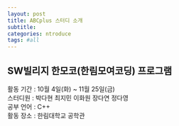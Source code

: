```yaml
---
layout: post
title: ABCplus 스터디 소개
subtitle:
categories: ntroduce
tags: #all
---
```

## SW빌리지 한모코(한림모여코딩) 프로그램
활동 기간 : 10월 4일(화) ~ 11월 25일(금)   
스터디원 : 박다현 최지민 이화원 장다연 정다영   
공부 언어 : C++   
활동 장소 : 한림대학교 공학관   
